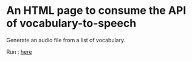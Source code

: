 # An HTML page to consume the API of vocabulary-to-speech

Generate an audio file from a list of vocabulary.

Run : [here ](https://elhalili.github.io/front-test-vts/)
